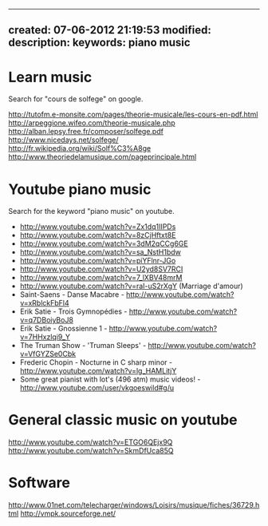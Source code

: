 -----
created: 07-06-2012 21:19:53
modified: 
description: 
keywords: piano music
-----

# Learn music

Search for "cours de solfege" on google.

http://tutofm.e-monsite.com/pages/theorie-musicale/les-cours-en-pdf.html
http://arpeggione.wifeo.com/theorie-musicale.php
http://alban.lepsy.free.fr/composer/solfege.pdf
http://www.nicedays.net/solfege/
http://fr.wikipedia.org/wiki/Solf%C3%A8ge
http://www.theoriedelamusique.com/pageprincipale.html

# Youtube piano music

Search for the keyword "piano music" on youtube.

* http://www.youtube.com/watch?v=Zx1dq1IIPDs
* http://www.youtube.com/watch?v=8zCjHftxt8E
* http://www.youtube.com/watch?v=3dM2qCCg6GE
* http://www.youtube.com/watch?v=sa_NstH1bdw
* http://www.youtube.com/watch?v=piYFlnr-JGo
* http://www.youtube.com/watch?v=U2yd8SV7RCI
* http://www.youtube.com/watch?v=7_lXBV48mrM
* http://www.youtube.com/watch?v=raI-uS2rXgY (Marriage d'amour)
* Saint-Saens - Danse Macabre - http://www.youtube.com/watch?v=xRblckFbFl4
* Erik Satie - Trois Gymnopédies - http://www.youtube.com/watch?v=q7DBoiyBoJ8
* Erik Satie - Gnossienne 1 - http://www.youtube.com/watch?v=7HHxzlqi9_Y
* The Truman Show - 'Truman Sleeps' - http://www.youtube.com/watch?v=VfGYZSe0Cbk
* Frederic Chopin - Nocturne in C sharp minor - http://www.youtube.com/watch?v=lg_HAMLitjY
* Some great pianist with lot's (496 atm) music videos! - http://www.youtube.com/user/vkgoeswild#g/u

# General classic music on youtube

http://www.youtube.com/watch?v=ETGO6QEjx9Q
http://www.youtube.com/watch?v=SkmDfUca85Q

# Software
http://www.01net.com/telecharger/windows/Loisirs/musique/fiches/36729.html
http://vmpk.sourceforge.net/